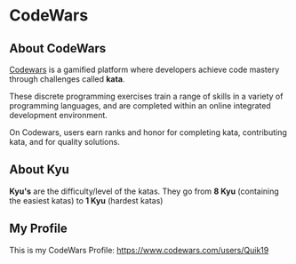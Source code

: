# CodeWars
## About CodeWars
[Codewars](https://www.codewars.com/) is a gamified platform where developers achieve code mastery through challenges called **kata**.

These discrete programming exercises train a range of skills in a variety of programming languages, and are completed within an online integrated development environment.

On Codewars, users earn ranks and honor for completing kata, contributing kata, and for quality solutions.

## About Kyu
**Kyu's** are the difficulty/level of the katas. They go from **8 Kyu** (containing the easiest katas) to **1 Kyu** (hardest katas)

## My Profile
This is my CodeWars Profile: https://www.codewars.com/users/Quik19
